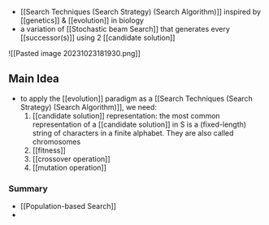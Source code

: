- [[Search Techniques (Search Strategy) (Search Algorithm)]] inspired by [[genetics]] & [[evolution]] in biology
- a variation of [[Stochastic beam Search]] that generates every [[successor(s)]] using 2 [[candidate solution]]

![[Pasted image 20231023181930.png]]

## Main Idea
- to apply the [[evolution]] paradigm as a [[Search Techniques (Search Strategy) (Search Algorithm)]], we need:
	1. [[candidate solution]] representation: the most common representation of a [[candidate solution]] in S is a (fixed-length) string of characters in a finite alphabet. They are also called chromosomes
	2. [[fitness]]
	3. [[crossover operation]]
	4. [[mutation operation]]

### Summary
- [[Population-based Search]]
- 